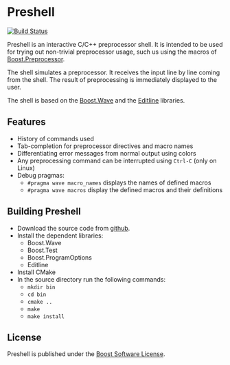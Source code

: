 Preshell
========

[![Build Status](https://secure.travis-ci.org/sabel83/preshell.png?branch=master "Build Status")](http://travis-ci.org/sabel83/preshell)

Preshell is an interactive C/C++ preprocessor shell. It is intended to be used
for trying out non-trivial preprocessor usage, such us using the macros of
[Boost.Preprocessor](http://boost.org/libs/preprocessor).

The shell simulates a preprocessor. It receives the input line by line coming
from the shell. The result of preprocessing is immediately displayed to the
user.

The shell is based on the [Boost.Wave](http://boost.org/libs/wave) and the
[Editline](http://www.thrysoee.dk/editline/) libraries.

Features
--------

* History of commands used
* Tab-completion for preprocessor directives and macro names
* Differentiating error messages from normal output using colors
* Any preprocessing command can be interrupted using `Ctrl-C` (only on Linux)
* Debug pragmas:
    * `#pragma wave macro_names` displays the names of defined macros
    * `#pragma wave macros` display the defined macros and their definitions

Building Preshell
-----------------

* Download the source code from [github](http://github.com/sabel83/preshell).
* Install the dependent libraries:
    * Boost.Wave
    * Boost.Test
    * Boost.ProgramOptions
    * Editline
* Install CMake
* In the source directory run the following commands:
    * `mkdir bin`
    * `cd bin`
    * `cmake ..`
    * `make`
    * `make install`

License
-------

Preshell is published under the
[Boost Software License](http://www.boost.org/LICENSE_1_0.txt).

